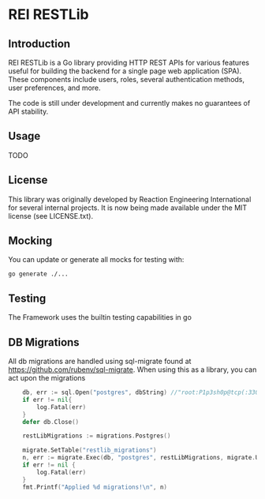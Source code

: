 # REI RESTLib #

## Introduction ##

REI RESTLib is a Go library providing HTTP REST APIs for various features useful for building the backend for a single page web application (SPA). These components include users, roles, several authentication methods, user preferences, and more.

The code is still under development and currently makes no guarantees of API stability.

## Usage ##

TODO

## License ##

This library was originally developed by Reaction Engineering International for several internal projects. It is now being made available under the MIT license (see LICENSE.txt).

## Mocking ##
You can update or generate all mocks for testing with:
```
go generate ./...
```


## Testing ##
The Framework uses the builtin testing capabilities in go

## DB Migrations ##
All db migrations are handled using sql-migrate found at https://github.com/rubenv/sql-migrate. When using this as a library, you can act upon the migrations
```go
	db, err := sql.Open("postgres", dbString) //"root:P1p3sh0p@tcp(:3306)/localDB?parseTime=true"
	if err != nil{
		log.Fatal(err)
	}
	defer db.Close()

	restLibMigrations := migrations.Postgres()

	migrate.SetTable("restlib_migrations")
	n, err := migrate.Exec(db, "postgres", restLibMigrations, migrate.Up)
	if err != nil {
		log.Fatal(err)
	}
	fmt.Printf("Applied %d migrations!\n", n)

```